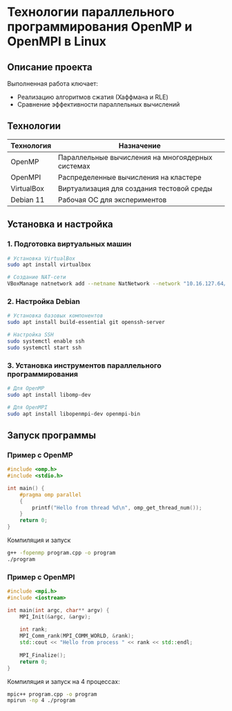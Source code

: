 # Технологии параллельного программирования OpenMP и OpenMPI в Linux

## Описание проекта
Выполненная работа ключает:
- Реализацию алгоритмов сжатия (Хаффмана и RLE)
- Сравнение эффективности параллельных вычислений

## Технологии
| Технология | Назначение |
|------------|------------|
| OpenMP | Параллельные вычисления на многоядерных системах |
| OpenMPI | Распределенные вычисления на кластере |
| VirtualBox | Виртуализация для создания тестовой среды |
| Debian 11 | Рабочая ОС для экспериментов |

## Установка и настройка

### 1. Подготовка виртуальных машин
```bash
# Установка VirtualBox
sudo apt install virtualbox

# Создание NAT-сети
VBoxManage natnetwork add --netname NatNetwork --network "10.16.127.64/26" --enable
```

### 2. Настройка Debian
```bash
# Установка базовых компонентов
sudo apt install build-essential git openssh-server

# Настройка SSH
sudo systemctl enable ssh
sudo systemctl start ssh
```
### 3. Установка инструментов параллельного программирования
```bash
# Для OpenMP
sudo apt install libomp-dev

# Для OpenMPI
sudo apt install libopenmpi-dev openmpi-bin
```
## Запуск программы
### Пример с OpenMP
```cpp
#include <omp.h>
#include <stdio.h>

int main() {
    #pragma omp parallel
    {
        printf("Hello from thread %d\n", omp_get_thread_num());
    }
    return 0;
}
```
Компиляция и запуск
```bash
g++ -fopenmp program.cpp -o program
./program
```
### Пример с OpenMPI
```cpp
#include <mpi.h>
#include <iostream>

int main(int argc, char** argv) {
    MPI_Init(&argc, &argv);
    
    int rank;
    MPI_Comm_rank(MPI_COMM_WORLD, &rank);
    std::cout << "Hello from process " << rank << std::endl;
    
    MPI_Finalize();
    return 0;
}
```
Компиляция и запуск на 4 процессах:
```bash
mpic++ program.cpp -o program
mpirun -np 4 ./program
```
